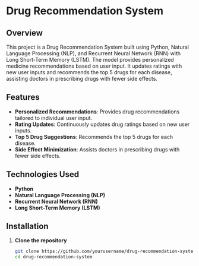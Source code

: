 # Drug Recommendation System

## Overview
This project is a Drug Recommendation System built using Python, Natural Language Processing (NLP), and Recurrent Neural Network (RNN) with Long Short-Term Memory (LSTM). The model provides personalized medicine recommendations based on user input. It updates ratings with new user inputs and recommends the top 5 drugs for each disease, assisting doctors in prescribing drugs with fewer side effects.

## Features
- **Personalized Recommendations**: Provides drug recommendations tailored to individual user input.
- **Rating Updates**: Continuously updates drug ratings based on new user inputs.
- **Top 5 Drug Suggestions**: Recommends the top 5 drugs for each disease.
- **Side Effect Minimization**: Assists doctors in prescribing drugs with fewer side effects.

## Technologies Used
- **Python**
- **Natural Language Processing (NLP)**
- **Recurrent Neural Network (RNN)**
- **Long Short-Term Memory (LSTM)**

## Installation

1. **Clone the repository**
   ```bash
   git clone https://github.com/yourusername/drug-recommendation-system.git
   cd drug-recommendation-system
